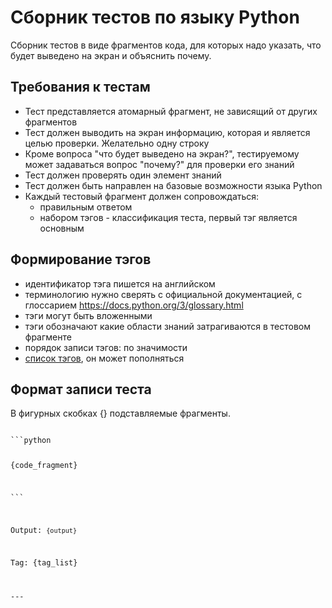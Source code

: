 # Сборник тестов по языку Python
Сборник тестов в виде фрагментов кода, для которых надо указать, что будет выведено на экран и объяснить почему. 

## Требования к тестам
- Тест представляется атомарный фрагмент, не зависящий от других фрагментов
- Тест должен выводить на экран информацию, которая и является целью проверки. Желательно одну строку
- Кроме вопроса "что будет выведено на экран?", тестируемому может задаваться вопрос "почему?" для проверки его знаний
- Тест должен проверять один элемент знаний
- Тест должен быть направлен на базовые возможности языка Python
- Каждый тестовый фрагмент должен сопровождаться:
    - правильным ответом
    - набором тэгов - классификация теста, первый тэг является основным

## Формирование тэгов
- идентификатор тэга пишется на английском
- терминологию нужно сверять с официальной документацией, с глоссарием https://docs.python.org/3/glossary.html
- тэги могут быть вложенными
- тэги обозначают какие области знаний затрагиваются в тестовом фрагменте
- порядок записи тэгов: по значимости
- [список тэгов](TAGS.md), он может пополняться

## Формат записи теста
В фигурных скобках {} подставляемые фрагменты.

<code>
```python

{code_fragment}

\```

Output: `{output}`

Tag: {tag_list}

\---
</code>
